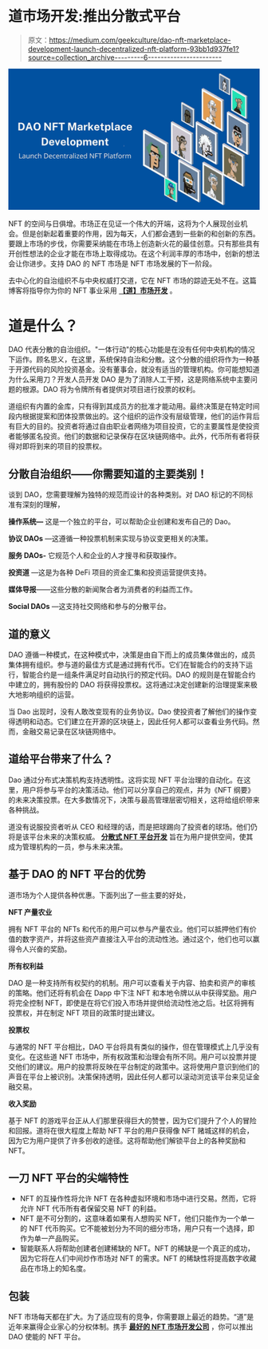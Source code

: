 # 道市场开发:推出分散式平台

> 原文：<https://medium.com/geekculture/dao-nft-marketplace-development-launch-decentralized-nft-platform-93bb1d937fe1?source=collection_archive---------6----------------------->

![](img/1ef9487071d95692d52df1f60af0f205.png)

NFT 的空间与日俱增。市场正在见证一个伟大的开端，这将为个人展现创业机会。但是创新起着重要的作用，因为每天，人们都会遇到一些新的和创新的东西。要跟上市场的步伐，你需要采纳能在市场上创造新火花的最佳创意。只有那些具有开创性想法的企业才能在市场上取得成功。在这个利润丰厚的市场中，创新的想法会让你进步。支持 DAO 的 NFT 市场是 NFT 市场发展的下一阶段。

去中心化的自治组织不与中央权威打交道，它在 NFT 市场的踪迹无处不在。这篇博客将指导你为你的 NFT 事业采用 [**【道】市场开发**](https://www.appdupe.com/nft-marketplace-development) 。

# **道是什么？**

DAO 代表分散的自治组织。"一体行动"的核心功能是在没有任何中央机构的情况下运作。顾名思义，在这里，系统保持自治和分散。这个分散的组织将作为一种基于开源代码的风险投资基金。没有董事会，就没有适当的管理机构。你可能想知道为什么采用刀？开发人员开发 DAO 是为了消除人工干预，这是网络系统中主要问题的根源。DAO 将为令牌所有者提供对项目进行投票的权利。

道组织有内置的金库，只有得到其成员方的批准才能动用。最终决策是在特定时间段内根据提案和团体投票做出的。这个组织的运作没有层级管理，他们的运作背后有巨大的目的。投资者将通过自由职业者网络为项目投资，它的主要属性是使投资者能够匿名投资。他们的数据和记录保存在区块链网络中。此外，代币所有者将获得对即将到来的项目的投票权。

## **分散自治组织——你需要知道的主要类别！**

谈到 DAO，您需要理解为独特的规范而设计的各种类别。对 DAO 标记的不同标准有深刻的理解，

**操作系统—** 这是一个独立的平台，可以帮助企业创建和发布自己的 Dao。

**协议 DAOs** —这遵循一种投票机制来实现与协议变更相关的决策。

**服务 DAOs-** 它规范个人和企业的人才搜寻和获取操作。

**投资道** —这是为各种 DeFi 项目的资金汇集和投资运营提供支持。

**媒体导报**——这些分散的新闻聚合者为消费者的利益而工作。

**Social DAOs** —这支持社交网络和参与的分散平台。

## **道的意义**

DAO 遵循一种模式，在这种模式中，决策是由自下而上的成员集体做出的，成员集体拥有组织。参与道的最佳方式是通过拥有代币。它们在智能合约的支持下运行，智能合约是一组条件满足时自动执行的预定代码。DAO 的规则是在智能合约中建立的，拥有股份的 DAO 将获得投票权。这将通过决定创建新的治理提案来极大地影响组织的运营。

当 Dao 出现时，没有人敢改变现有的业务协议。Dao 使投资者了解他们的操作变得透明和动态。它们建立在开源的区块链上，因此任何人都可以查看业务代码。然而，金融交易记录在区块链网络中。

## **道给平台带来了什么？**

Dao 通过分布式决策机构支持透明性。这将实现 NFT 平台治理的自动化。在这里，用户将参与平台的决策活动。他们可以分享自己的观点，并为《NFT 纲要》的未来决策投票。在大多数情况下，决策与最高管理层密切相关，这将给组织带来各种挑战。

道没有说服投资者听从 CEO 和经理的话，而是把球踢向了投资者的球场。他们仍将是该平台未来的决策权威。 [**分散式 NFT 平台开发**](https://www.appdupe.com/nft-marketplace-development) 旨在为用户提供空间，使其成为管理机构的一员，参与未来决策。

## **基于 DAO 的 NFT 平台的优势**

道市场为个人提供各种优惠。下面列出了一些主要的好处，

**NFT 产量农业**

拥有 NFT 平台的 NFTs 和代币的用户可以参与产量农业。他们可以抵押他们有价值的数字资产，并将这些资产直接注入平台的流动性池。通过这个，他们也可以赢得令人兴奋的奖励。

**所有权利益**

DAO 是一种支持所有权契约的机制。用户可以查看关于内容、拍卖和资产的审核的策略。他们还将有机会在 Dapp 中下注 NFT 和本地令牌以从中获得奖励。用户将完全控制 NFT，即使是在将它们投入市场并提供给流动性池之后。社区将拥有投票权，并在制定 NFT 项目的政策时提出建议。

**投票权**

与通常的 NFT 平台相比，DAO 平台将具有类似的操作，但在管理模式上几乎没有变化。在这些道 NFT 市场中，所有权政策和治理会有所不同。用户可以投票并提交他们的建议。用户的投票将反映在平台制定的政策中。这将使用户意识到他们的声音在平台上被识别。决策保持透明，因此任何人都可以滚动浏览该平台来见证金融交易。

**收入奖励**

基于 NFT 的游戏平台正从人们那里获得巨大的赞誉，因为它们提升了个人的冒险和回报。道将在很大程度上帮助 NFT 平台的用户获得像 NFT 赌城这样的机会，因为它为用户提供了许多创收的途径。这将帮助他们解锁平台上的各种奖励和 NFT。

## **一刀 NFT 平台的尖端特性**

*   NFT 的互操作性将允许 NFT 在各种虚拟环境和市场中进行交易。然而，它将允许 NFT 代币所有者保留交易 NFT 的利益。
*   NFT 是不可分割的，这意味着如果有人想购买 NFT，他们只能作为一个单一的 NFT 代币购买。它不能被划分为不同的细分市场，用户只有一个选择，即作为单一产品购买。
*   智能联系人将帮助创建者创建稀缺的 NFT。NFT 的稀缺是一个真正的成功，因为它将在人们中间炒作市场对 NFT 的需求。NFT 的稀缺性将提高数字收藏品在市场上的知名度。

## **包装**

NFT 市场每天都在扩大。为了适应现有的竞争，你需要跟上最近的趋势。“道”是近年来赢得企业家心的分权体制。携手 [**最好的 NFT 市场开发公司**](https://www.appdupe.com/nft-marketplace-development) ，你可以推出 DAO 使能的 NFT 平台。